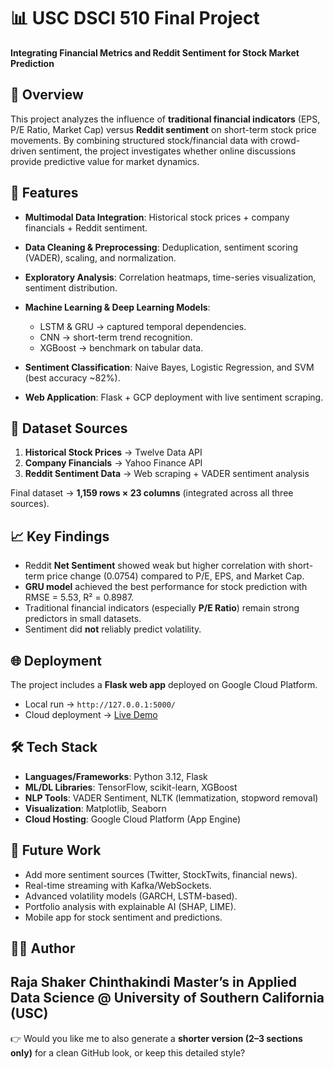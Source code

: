 
# 📊 USC DSCI 510 Final Project

**Integrating Financial Metrics and Reddit Sentiment for Stock Market Prediction**

## 📌 Overview

This project analyzes the influence of **traditional financial indicators** (EPS, P/E Ratio, Market Cap) versus **Reddit sentiment** on short-term stock price movements.
By combining structured stock/financial data with crowd-driven sentiment, the project investigates whether online discussions provide predictive value for market dynamics.


## 🚀 Features

* **Multimodal Data Integration**: Historical stock prices + company financials + Reddit sentiment.
* **Data Cleaning & Preprocessing**: Deduplication, sentiment scoring (VADER), scaling, and normalization.
* **Exploratory Analysis**: Correlation heatmaps, time-series visualization, sentiment distribution.
* **Machine Learning & Deep Learning Models**:

  * LSTM & GRU → captured temporal dependencies.
  * CNN → short-term trend recognition.
  * XGBoost → benchmark on tabular data.
* **Sentiment Classification**: Naive Bayes, Logistic Regression, and SVM (best accuracy \~82%).
* **Web Application**: Flask + GCP deployment with live sentiment scraping.


## 📂 Dataset Sources

1. **Historical Stock Prices** → Twelve Data API
2. **Company Financials** → Yahoo Finance API
3. **Reddit Sentiment Data** → Web scraping + VADER sentiment analysis

Final dataset → **1,159 rows × 23 columns** (integrated across all three sources).


## 📈 Key Findings

* Reddit **Net Sentiment** showed weak but higher correlation with short-term price change (0.0754) compared to P/E, EPS, and Market Cap.
* **GRU model** achieved the best performance for stock prediction with RMSE = 5.53, R² = 0.8987.
* Traditional financial indicators (especially **P/E Ratio**) remain strong predictors in small datasets.
* Sentiment did **not** reliably predict volatility.

## 🌐 Deployment

The project includes a **Flask web app** deployed on Google Cloud Platform.

* Local run → `http://127.0.0.1:5000/`
* Cloud deployment → [Live Demo](https://usc-dsci510-finalproject.wl.r.appspot.com/)


## 🛠️ Tech Stack

* **Languages/Frameworks**: Python 3.12, Flask
* **ML/DL Libraries**: TensorFlow, scikit-learn, XGBoost
* **NLP Tools**: VADER Sentiment, NLTK (lemmatization, stopword removal)
* **Visualization**: Matplotlib, Seaborn
* **Cloud Hosting**: Google Cloud Platform (App Engine)

## 📌 Future Work

* Add more sentiment sources (Twitter, StockTwits, financial news).
* Real-time streaming with Kafka/WebSockets.
* Advanced volatility models (GARCH, LSTM-based).
* Portfolio analysis with explainable AI (SHAP, LIME).
* Mobile app for stock sentiment and predictions.

## 👨‍💻 Author

**Raja Shaker Chinthakindi**
Master’s in Applied Data Science @ University of Southern California (USC)
---

👉 Would you like me to also generate a **shorter version (2–3 sections only)** for a clean GitHub look, or keep this detailed style?
